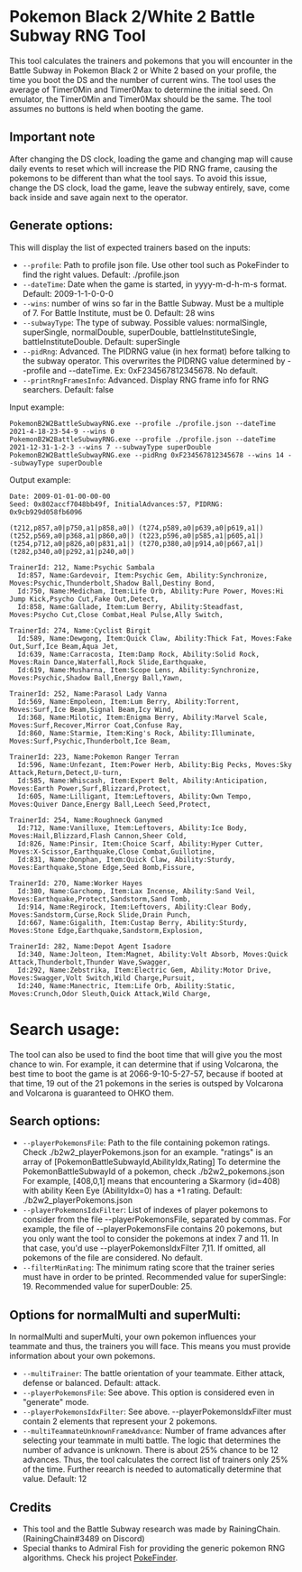 Pokemon Black 2/White 2 Battle Subway RNG Tool
==============================================
This tool calculates the trainers and pokemons that you will encounter in the Battle Subway in Pokemon Black 2 or White 2
based on your profile, the time you boot the DS and the number of current wins.
The tool uses the average of Timer0Min and Timer0Max to determine the initial seed. On emulator, the Timer0Min and Timer0Max should be the same.
The tool assumes no buttons is held when booting the game.

Important note
--------------
After changing the DS clock, loading the game and changing map will cause daily events to reset
which will increase the PID RNG frame, causing the pokemons to be different than what the tool says.
To avoid this issue, change the DS clock, load the game, leave the subway entirely, save, come back inside
and save again next to the operator.

Generate options:
--------------
This will display the list of expected trainers based on the inputs:
* `--profile`: Path to profile json file. Use other tool such as PokeFinder to find the right values. Default: ./profile.json
* `--dateTime`: Date when the game is started, in yyyy-m-d-h-m-s format. Default: 2009-1-1-0-0-0
* `--wins`: number of wins so far in the Battle Subway. Must be a multiple of 7. For Battle Institute, must be 0. Default: 28 wins
* `--subwayType`: The type of subway. Possible values: normalSingle, superSingle, normalDouble, superDouble, battleInstituteSingle, battleInstituteDouble. Default: superSingle
* `--pidRng`: Advanced. The PIDRNG value (in hex format) before talking to the subway operator. This overwrites the PIDRNG value determined by --profile and --dateTime. Ex: 0xF234567812345678. No default.
* `--printRngFramesInfo`: Advanced.  Display RNG frame info for RNG searchers. Default: false

Input example: 
```
PokemonB2W2BattleSubwayRNG.exe --profile ./profile.json --dateTime 2021-4-18-23-54-9 --wins 0
PokemonB2W2BattleSubwayRNG.exe --profile ./profile.json --dateTime 2021-12-31-1-2-3 --wins 7 --subwayType superDouble
PokemonB2W2BattleSubwayRNG.exe --pidRng 0xF234567812345678 --wins 14 --subwayType superDouble
````

Output example:
```
Date: 2009-01-01-00-00-00
Seed: 0x802accf7048bb49f, InitialAdvances:57, PIDRNG: 0x9cb929d058fb6096

(t212,p857,a0|p750,a1|p858,a0|) (t274,p589,a0|p639,a0|p619,a1|) (t252,p569,a0|p368,a1|p860,a0|) (t223,p596,a0|p585,a1|p605,a1|) (t254,p712,a0|p826,a0|p831,a1|) (t270,p380,a0|p914,a0|p667,a1|) (t282,p340,a0|p292,a1|p240,a0|)

TrainerId: 212, Name:Psychic Sambala
  Id:857, Name:Gardevoir, Item:Psychic Gem, Ability:Synchronize, Moves:Psychic,Thunderbolt,Shadow Ball,Destiny Bond,
  Id:750, Name:Medicham, Item:Life Orb, Ability:Pure Power, Moves:Hi Jump Kick,Psycho Cut,Fake Out,Detect,
  Id:858, Name:Gallade, Item:Lum Berry, Ability:Steadfast, Moves:Psycho Cut,Close Combat,Heal Pulse,Ally Switch,

TrainerId: 274, Name:Cyclist Birgit
  Id:589, Name:Dewgong, Item:Quick Claw, Ability:Thick Fat, Moves:Fake Out,Surf,Ice Beam,Aqua Jet,
  Id:639, Name:Carracosta, Item:Damp Rock, Ability:Solid Rock, Moves:Rain Dance,Waterfall,Rock Slide,Earthquake,
  Id:619, Name:Musharna, Item:Scope Lens, Ability:Synchronize, Moves:Psychic,Shadow Ball,Energy Ball,Yawn,

TrainerId: 252, Name:Parasol Lady Vanna
  Id:569, Name:Empoleon, Item:Lum Berry, Ability:Torrent, Moves:Surf,Ice Beam,Signal Beam,Icy Wind,
  Id:368, Name:Milotic, Item:Enigma Berry, Ability:Marvel Scale, Moves:Surf,Recover,Mirror Coat,Confuse Ray,
  Id:860, Name:Starmie, Item:King's Rock, Ability:Illuminate, Moves:Surf,Psychic,Thunderbolt,Ice Beam,

TrainerId: 223, Name:Pokemon Ranger Terran
  Id:596, Name:Unfezant, Item:Power Herb, Ability:Big Pecks, Moves:Sky Attack,Return,Detect,U-turn,
  Id:585, Name:Whiscash, Item:Expert Belt, Ability:Anticipation, Moves:Earth Power,Surf,Blizzard,Protect,
  Id:605, Name:Lilligant, Item:Leftovers, Ability:Own Tempo, Moves:Quiver Dance,Energy Ball,Leech Seed,Protect,

TrainerId: 254, Name:Roughneck Ganymed
  Id:712, Name:Vanilluxe, Item:Leftovers, Ability:Ice Body, Moves:Hail,Blizzard,Flash Cannon,Sheer Cold,
  Id:826, Name:Pinsir, Item:Choice Scarf, Ability:Hyper Cutter, Moves:X-Scissor,Earthquake,Close Combat,Guillotine,
  Id:831, Name:Donphan, Item:Quick Claw, Ability:Sturdy, Moves:Earthquake,Stone Edge,Seed Bomb,Fissure,

TrainerId: 270, Name:Worker Hayes
  Id:380, Name:Garchomp, Item:Lax Incense, Ability:Sand Veil, Moves:Earthquake,Protect,Sandstorm,Sand Tomb,
  Id:914, Name:Regirock, Item:Leftovers, Ability:Clear Body, Moves:Sandstorm,Curse,Rock Slide,Drain Punch,
  Id:667, Name:Gigalith, Item:Custap Berry, Ability:Sturdy, Moves:Stone Edge,Earthquake,Sandstorm,Explosion,

TrainerId: 282, Name:Depot Agent Isadore
  Id:340, Name:Jolteon, Item:Magnet, Ability:Volt Absorb, Moves:Quick Attack,Thunderbolt,Thunder Wave,Swagger,
  Id:292, Name:Zebstrika, Item:Electric Gem, Ability:Motor Drive, Moves:Swagger,Volt Switch,Wild Charge,Pursuit,
  Id:240, Name:Manectric, Item:Life Orb, Ability:Static, Moves:Crunch,Odor Sleuth,Quick Attack,Wild Charge,
```

Search usage:
=============

The tool can also be used to find the boot time that will give you the most chance to win.
For example, it can determine that if using Volcarona, the best time to boot the game is at 2066-9-10-5-27-57, because
if booted at that time, 19 out of the 21 pokemons in the series is outsped by Volcarona and Volcarona is guaranteed to OHKO them.

Search options: 
---------------
* `--playerPokemonsFile`: Path to the file containing pokemon ratings. Check ./b2w2_playerPokemons.json for an example. 
\"ratings\" is an array of [PokemonBattleSubwayId,AbilityIdx,Rating]
To determine the PokemonBattleSubwayId of a pokemon, check ./b2w2_pokemons.json
For example, [408,0,1] means that encountering a Skarmory (id=408) with ability Keen Eye (AbilityIdx=0) has a +1 rating. Default: ./b2w2_playerPokemons.json
* `--playerPokemonsIdxFilter`:  List of indexes of player pokemons to consider from the file --playerPokemonsFile, separated by commas. For example,
the file of --playerPokemonsFile contains 20 pokemons, but you only want the tool to consider the pokemons at index 7 and 11.
In that case, you'd use --playerPokemonsIdxFilter 7,11.
If omitted, all pokemons of the file are considered. No default.
* `--filterMinRating`: The minimum rating score that the trainer series must have in order to be printed. Recommended value for superSingle: 19. Recommended value for superDouble: 25.

Options for normalMulti and superMulti: 
---------------
In normalMulti and superMulti, your own pokemon influences your teammate and thus, the trainers you will face.
This means you must provide information about your own pokemons.
* `--multiTrainer`: The battle orientation of your teammate. Either attack, defense or balanced. Default: attack.
* `--playerPokemonsFile`: See above. This option is considered even in \"generate\" mode.
* `--playerPokemonsIdxFilter`: See above. --playerPokemonsIdxFilter must contain 2 elements that represent your 2 pokemons.
* `--multiTeammateUnknownFrameAdvance`: Number of frame advances after selecting your teammate in multi battle.
The logic that determines the number of advance is unknown. There is about 25% chance to be 12 advances.
Thus, the tool calculates the correct list of trainers only 25% of the time.
Further reearch is needed to automatically determine that value. Default: 12 

Credits
-------
* This tool and the Battle Subway research was made by RainingChain. (RainingChain#3489 on Discord)
* Special thanks to Admiral Fish for providing the generic pokemon RNG algorithms. Check his project [PokeFinder](https://github.com/Admiral-Fish/PokeFinder).


